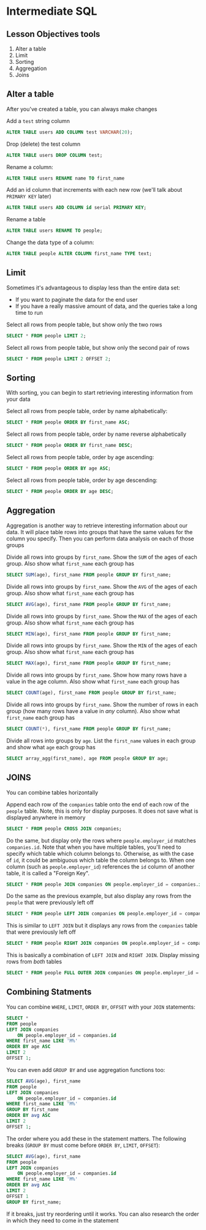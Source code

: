 # Intermediate SQL

## Lesson Objectives tools

1. Alter a table
1. Limit
1. Sorting
1. Aggregation
1. Joins

## Alter a table

After you've created a table, you can always make changes

Add a `test` string column

```sql
ALTER TABLE users ADD COLUMN test VARCHAR(20);
```

Drop (delete) the test column

```sql
ALTER TABLE users DROP COLUMN test;
```

Rename a column:

```sql
ALTER TABLE users RENAME name TO first_name
```

Add an id column that increments with each new row (we'll talk about `PRIMARY KEY` later)

```sql
ALTER TABLE users ADD COLUMN id serial PRIMARY KEY;
```

Rename a table

```sql
ALTER TABLE users RENAME TO people;
```

Change the data type of a column:

```sql
ALTER TABLE people ALTER COLUMN first_name TYPE text;
```

## Limit

Sometimes it's advantageous to display less than the entire data set:

- If you want to paginate the data for the end user
- If you have a really massive amount of data, and the queries take a long time to run

Select all rows from people table, but show only the two rows

```sql
SELECT * FROM people LIMIT 2;
```

Select all rows from people table, but show only the second pair of rows

```sql
SELECT * FROM people LIMIT 2 OFFSET 2;
```

## Sorting

With sorting, you can begin to start retrieving interesting information from your data

Select all rows from people table, order by name alphabetically:

```sql
SELECT * FROM people ORDER BY first_name ASC;
```

Select all rows from people table, order by name reverse alphabetically

```sql
SELECT * FROM people ORDER BY first_name DESC;
```

Select all rows from people table, order by age ascending:

```sql
SELECT * FROM people ORDER BY age ASC;
```

Select all rows from people table, order by age descending:

```sql
SELECT * FROM people ORDER BY age DESC;
```

## Aggregation

Aggregation is another way to retrieve interesting information about our data.  It will place table rows into groups that have the same values for the column you specify.  Then you can perform data analysis on each of those groups

Divide all rows into groups by `first_name`.  Show the `SUM` of the ages of each group.  Also show what `first_name` each group has

```sql
SELECT SUM(age), first_name FROM people GROUP BY first_name;
```

Divide all rows into groups by `first_name`.  Show the `AVG` of the ages of each group.  Also show what `first_name` each group has

```sql
SELECT AVG(age), first_name FROM people GROUP BY first_name;
```

Divide all rows into groups by `first_name`.  Show the `MAX` of the ages of each group.  Also show what `first_name` each group has

```sql
SELECT MIN(age), first_name FROM people GROUP BY first_name;
```

Divide all rows into groups by `first_name`.  Show the `MIN` of the ages of each group.  Also show what `first_name` each group has

```sql
SELECT MAX(age), first_name FROM people GROUP BY first_name;
```

Divide all rows into groups by `first_name`.  Show how many rows have a value in the age column.  Also show what `first_name` each group has

```sql
SELECT COUNT(age), first_name FROM people GROUP BY first_name;
```

Divide all rows into groups by `first_name`.  Show the number of rows in each group (how many rows have a value in *any* column).  Also show what `first_name` each group has

```sql
SELECT COUNT(*), first_name FROM people GROUP BY first_name;
```

Divide all rows into groups by `age`.  List the `first_name` values in each group and show what `age` each group has

```sql
SELECT array_agg(first_name), age FROM people GROUP BY age;
```

## JOINS

You can combine tables horizontally

Append each row of the `companies` table onto the end of each row of the `people` table.  Note, this is only for display purposes.  It does not save what is displayed anywhere in memory

```sql
SELECT * FROM people CROSS JOIN companies;
```

Do the same, but display only the rows where `people.employer_id` matches `companies.id`.  Note that when you have multiple tables, you'll need to specify which table which column belongs to.  Otherwise, as with the case of `id`, it could be ambiguous which table the column belongs to.  When one column (such as `people.employer_id`) references the `id` column of another table, it is called a "Foreign Key".

```sql
SELECT * FROM people JOIN companies ON people.employer_id = companies.id
```

Do the same as the previous example, but also display any rows from the `people` that were previously left off

```sql
SELECT * FROM people LEFT JOIN companies ON people.employer_id = companies.id;
```

This is similar to `LEFT JOIN` but it displays any rows from the `companies` table that were previously left off

```sql
SELECT * FROM people RIGHT JOIN companies ON people.employer_id = companies.id;
```
This is basically a combination of `LEFT JOIN` and `RIGHT JOIN`.  Display missing rows from *both* tables

```sql
SELECT * FROM people FULL OUTER JOIN companies ON people.employer_id = companies.id;
```

## Combining Statments

You can combine `WHERE`, `LIMIT`, `ORDER BY`, `OFFSET` with your `JOIN` statements:

```sql
SELECT * 
FROM people 
LEFT JOIN companies 
	ON people.employer_id = companies.id
WHERE first_name LIKE 'M%' 
ORDER BY age ASC 
LIMIT 2 
OFFSET 1;
```

You can even add `GROUP BY` and use aggregation functions too:

```sql
SELECT AVG(age), first_name 
FROM people 
LEFT JOIN companies 
	ON people.employer_id = companies.id 
WHERE first_name LIKE 'M%' 
GROUP BY first_name 
ORDER BY avg ASC 
LIMIT 2 
OFFSET 1;
```

The order where you add these in the statement matters.  The following breaks (`GROUP BY` must come before `ORDER BY`, `LIMIT`, `OFFSET`):

```sql
SELECT AVG(age), first_name 
FROM people 
LEFT JOIN companies 
	ON people.employer_id = companies.id 
WHERE first_name LIKE 'M%' 
ORDER BY avg ASC 
LIMIT 2 
OFFSET 1 
GROUP BY first_name;
```

If it breaks, just try reordering until it works.  You can also research the order in which they need to come in the statement

